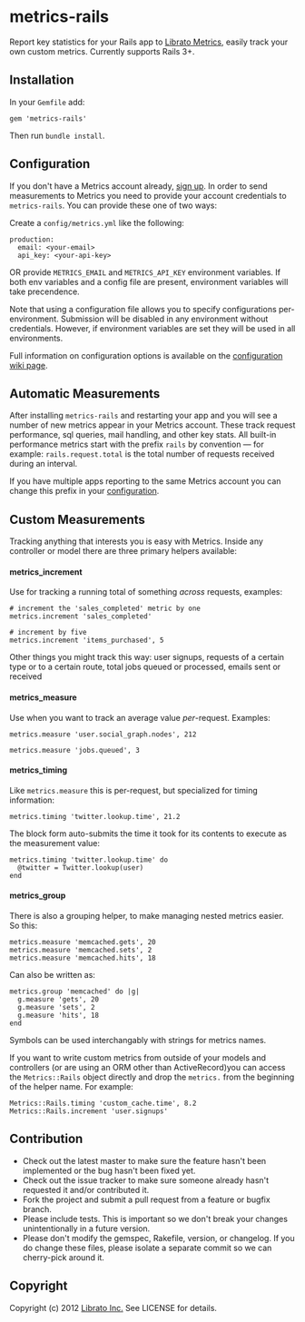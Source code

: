 metrics-rails
=======

Report key statistics for your Rails app to [Librato Metrics](https://metrics.librato.com/), easily track your own custom metrics. Currently supports Rails 3+.

## Installation

In your `Gemfile` add:

    gem 'metrics-rails'
    
Then run `bundle install`.

## Configuration

If you don't have a Metrics account already, [sign up](https://metrics.librato.com/). In order to send measurements to Metrics you need to provide your account credentials to `metrics-rails`. You can provide these one of two ways:

Create a `config/metrics.yml` like the following:

    production:
      email: <your-email>
      api_key: <your-api-key>
      
OR provide `METRICS_EMAIL` and `METRICS_API_KEY` environment variables. If both env variables and a config file are present, environment variables will take precendence.

Note that using a configuration file allows you to specify configurations per-environment. Submission will be disabled in any environment without credentials. However, if environment variables are set they will be used in all environments. 

Full information on configuration options is available on the [configuration wiki page](https://github.com/librato/metrics-rails/wiki/Configuration).

## Automatic Measurements

After installing `metrics-rails` and restarting your app and you will see a number of new metrics appear in your Metrics account. These track request performance, sql queries, mail handling, and other key stats. All built-in performance metrics start with the prefix `rails` by convention &mdash; for example: `rails.request.total` is the total number of requests received during an interval. 

If you have multiple apps reporting to the same Metrics account you can change this prefix in your [configuration](https://github.com/librato/metrics-rails/wiki/Configuration).

## Custom Measurements

Tracking anything that interests you is easy with Metrics. Inside any controller or model there are three primary helpers available:

#### metrics_increment

Use for tracking a running total of something _across_ requests, examples:

    # increment the 'sales_completed' metric by one
    metrics.increment 'sales_completed'
    
    # increment by five
    metrics.increment 'items_purchased', 5
    
Other things you might track this way: user signups, requests of a certain type or to a certain route, total jobs queued or processed, emails sent or received

#### metrics_measure

Use when you want to track an average value _per_-request. Examples:

    metrics.measure 'user.social_graph.nodes', 212

    metrics.measure 'jobs.queued', 3
    

#### metrics_timing

Like `metrics.measure` this is per-request, but specialized for timing information:

    metrics.timing 'twitter.lookup.time', 21.2
	
The block form auto-submits the time it took for its contents to execute as the measurement value:

    metrics.timing 'twitter.lookup.time' do
      @twitter = Twitter.lookup(user)
    end

#### metrics_group

There is also a grouping helper, to make managing nested metrics easier. So this:

    metrics.measure 'memcached.gets', 20
    metrics.measure 'memcached.sets', 2
    metrics.measure 'memcached.hits', 18
    
Can also be written as:

    metrics.group 'memcached' do |g|
      g.measure 'gets', 20
      g.measure 'sets', 2
      g.measure 'hits', 18
    end

Symbols can be used interchangably with strings for metrics names.

If you want to write custom metrics from outside of your models and controllers (or are using an ORM other than ActiveRecord)you can access the `Metrics::Rails` object directly and drop the `metrics.` from the beginning of the helper name. For example:

    Metrics::Rails.timing 'custom_cache.time', 8.2
    Metrics::Rails.increment 'user.signups'

## Contribution

* Check out the latest master to make sure the feature hasn't been implemented or the bug hasn't been fixed yet.
* Check out the issue tracker to make sure someone already hasn't requested it and/or contributed it.
* Fork the project and submit a pull request from a feature or bugfix branch.
* Please include tests. This is important so we don't break your changes unintentionally in a future version.
* Please don't modify the gemspec, Rakefile, version, or changelog. If you do change these files, please isolate a separate commit so we can cherry-pick around it.

## Copyright

Copyright (c) 2012 [Librato Inc.](http://librato.com) See LICENSE for details.
